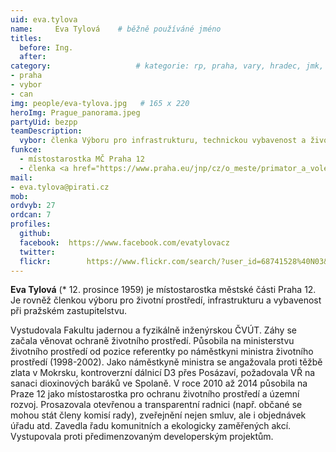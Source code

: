 ```yaml
---
uid: eva.tylova
name:     Eva Tylová  	# běžně používáné jméno
titles:
  before: Ing. 
  after:
category:               	# kategorie: rp, praha, vary, hradec, jmk,
- praha
- vybor
- can
img: people/eva-tylova.jpg   # 165 x 220
heroImg: Prague_panorama.jpeg
partyUid: bezpp
teamDescription:
  vybor: členka Výboru pro infrastrukturu, technickou vybavenost a životní prostředí ZHMP
funkce: 
  - místostarostka MČ Praha 12
  - členka <a href="https://www.praha.eu/jnp/cz/o_meste/primator_a_volene_organy/zastupitelstvo/vybory_zastupitelstva/index.html?committeeId=33590">Výboru pro infrastrukturu, technickou vybavenost a životní prostředí ZHMP</a>
mail:
- eva.tylova@pirati.cz
mob:			 
ordvyb: 27
ordcan: 7
profiles:
  github:       
  facebook:  https://www.facebook.com/evatylovacz   
  twitter: 		  
  flickr:		 https://www.flickr.com/search/?user_id=68741528%40N03&view_all=1&text=tylov%C3%A1 
---
```


**Eva Tylová** (* 12. prosince 1959) je místostarostka městské části Praha 12. Je rovněž členkou výboru pro životní prostředí, infrastrukturu a vybavenost při pražském zastupitelstvu.

Vystudovala Fakultu jadernou a fyzikálně inženýrskou ČVÚT. Záhy se začala věnovat ochraně životního prostředí. Působila na ministerstvu životního prostředí od pozice referentky po náměstkyni ministra životního prostředí (1998-2002). Jako náměstkyně ministra se angažovala proti těžbě zlata v Mokrsku, kontroverzní dálnicí D3 přes Posázaví, požadovala VŘ na sanaci dioxinových baráků ve Spolaně. V roce 2010 až 2014 působila na Praze 12 jako místostarostka pro ochranu životního prostředí a územní rozvoj. Prosazovala otevřenou a transparentní radnici (např. občané se mohou stát členy komisí rady), zveřejnění nejen smluv, ale i objednávek úřadu atd. Zavedla řadu komunitních a ekologicky zaměřených akcí. Vystupovala proti předimenzovaným developerským projektům.
